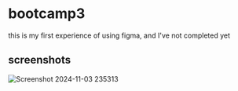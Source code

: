 # bootcamp3
this is my first experience of using figma, and I've not completed yet

## screenshots
![Screenshot 2024-11-03 235313](https://github.com/user-attachments/assets/8701035f-bb81-4925-b887-d45646a13dd6)
